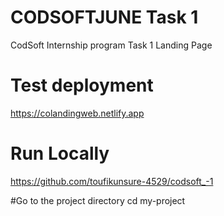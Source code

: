 # CODSOFTJUNE Task 1
 CodSoft Internship program Task 1 Landing Page

 # Test deployment
https://colandingweb.netlify.app

# Run Locally
https://github.com/toufikunsure-4529/codsoft_-1

#Go to the project directory
 cd my-project
